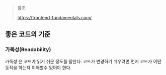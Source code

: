 > 참조
> 
> https://frontend-fundamentals.com/

## 좋은 코드의 기준

### 가독성(Readability)
 가독성 은 코드가 읽기 쉬운 정도를 말한다. 코드가 변경하기 쉬우려면 먼저 코드가 어떤 동작을 하는지 이해할수 있어야 한다.